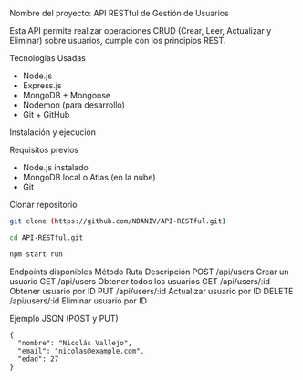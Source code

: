 Nombre del proyecto: API RESTful de Gestión de Usuarios

Esta API permite realizar operaciones CRUD (Crear, Leer, Actualizar y Eliminar) sobre usuarios, cumple con los principios REST.


Tecnologías Usadas

- Node.js
- Express.js
- MongoDB + Mongoose
- Nodemon (para desarrollo)
- Git + GitHub


Instalación y ejecución

Requisitos previos

- Node.js instalado
- MongoDB local o Atlas (en la nube)
- Git

Clonar repositorio

```bash
git clone (https://github.com/NDANIV/API-RESTful.git)

cd API-RESTful.git

npm start run
```

Endpoints disponibles
  Método	  Ruta	          Descripción
  POST	    /api/users	    Crear un usuario
  GET	      /api/users	    Obtener todos los usuarios
  GET	      /api/users/:id	Obtener usuario por ID
  PUT	      /api/users/:id	Actualizar usuario por ID
  DELETE	  /api/users/:id	Eliminar usuario por ID


Ejemplo JSON (POST y PUT)

```
{
  "nombre": "Nicolás Vallejo",
  "email": "nicolas@example.com",
  "edad": 27
}
```
